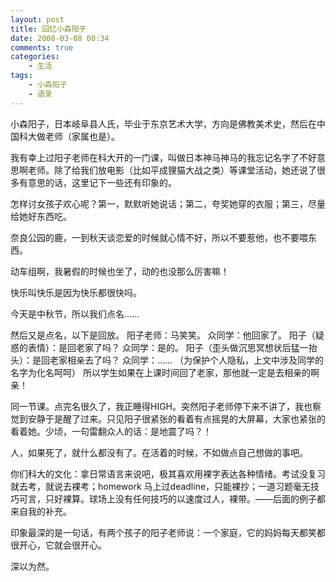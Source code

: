 ```yaml
---
layout: post
title: 回忆小森阳子
date: 2008-03-08 00:34
comments: true
categories: 
    - 生活
tags: 
    - 小森阳子
    - 语录
---
```


小森阳子，日本岐阜县人氏，毕业于东京艺术大学，方向是佛教美术史，然后在中国科大做老师（家属也是）。

我有幸上过阳子老师在科大开的一门课，叫做日本神马神马的我忘记名字了不好意思啊老师。除了给我们放电影（比如平成狸猫大战之类）等课堂活动，她还说了很多有意思的话，这里记下一些还有印象的。

怎样讨女孩子欢心呢？第一，默默听她说话；第二，夸奖她穿的衣服；第三，尽量给她好东西吃。

奈良公园的鹿，一到秋天谈恋爱的时候就心情不好，所以不要惹他，也不要喂东西。

动车组啊，我暑假的时候也坐了，动的也没那么厉害嘛！

快乐叫快乐是因为快乐都很快吗。

今天是中秋节，所以我们点名……

然后又是点名，以下是回放。
阳子老师：马笑笑。
众同学：他回家了。
阳子（疑惑的表情）：是回老家了吗？
众同学：是的。
阳子（歪头做沉思冥想状后猛一抬头）：是回老家相亲去了吗？
众同学：……
（为保护个人隐私，上文中涉及同学的名字为化名呵呵）
所以学生如果在上课时间回了老家，那他就一定是去相亲的啊亲！

同一节课。点完名很久了，我正睡得HIGH。突然阳子老师停下来不讲了，我也察觉到安静于是醒了过来。只见阳子很紧张的看着有点摇晃的大屏幕，大家也紧张的看着她。少顷，一句雷翻众人的话：是地震了吗？！

人，如果死了，就什么都没有了。在活着的时候，不如做点自己想做的事吧。

你们科大的文化：拿日常语言来说吧，极其喜欢用裸字表达各种情绪。考试没复习就去考，就说去裸考；homework 马上过deadline，只能裸抄；一道习题毫无技巧可言，只好裸算。球场上没有任何技巧的以速度过人，裸带。——后面的例子都来自我的补充。

印象最深的是一句话，有两个孩子的阳子老师说：一个家庭，它的妈妈每天都笑都很开心，它就会很开心。

深以为然。
